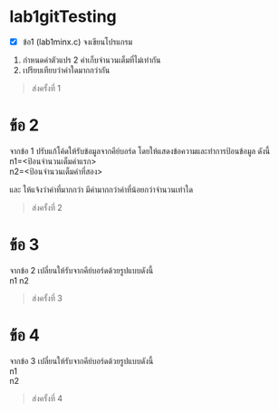 # lab1gitTesting
- [x] ข้อ1 (lab1minx.c) จงเขียนโปรแกรม
1. กำหนดค่าตัวแปร 2 ค่าเก็บจำนวนเต็มที่ไม่เท่ากัน
2. เปรียบเทียบว่าค่าใดมากกว่ากัน

> ส่งครั้งที่ 1

# ข้อ 2 
จากข้อ 1 ปรับแก้โค้ดให้รับข้อมูลจากคีย์บอร์ด โดยให้แสดงข้อความและทำการป้อนข้อมูล ดังนี้  
n1=<ป้อนจำนวนเต็มค่าแรก>  
n2=<ป้อนจำนวนเต็มค่าที่สอง>

และ ให้แจ้งว่าค่าที่มากกว่า มีค่ามากกว่าค่าที่น้อยกว่าจำนวนเท่าใด

> ส่งครั้งที่ 2


# ข้อ 3 
จากข้อ 2 เปลี่ยนให้รับจากคีย์บอร์ดด้วยรูปแบบดังนี้  
n1 n2

> ส่งครั้งที่ 3


# ข้อ 4 
จากข้อ 3 เปลี่ยนให้รับจากคีย์บอร์ดด้วยรูปแบบดังนี้  
n1  
n2

>ส่งครั้งที่ 4
